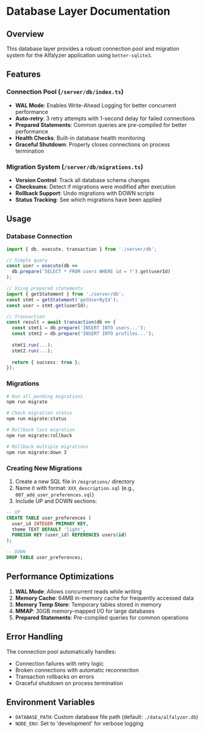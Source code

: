 # Database Layer Documentation

## Overview

This database layer provides a robust connection pool and migration system for the Alfalyzer application using `better-sqlite3`.

## Features

### Connection Pool (`/server/db/index.ts`)
- **WAL Mode**: Enables Write-Ahead Logging for better concurrent performance
- **Auto-retry**: 3 retry attempts with 1-second delay for failed connections
- **Prepared Statements**: Common queries are pre-compiled for better performance
- **Health Checks**: Built-in database health monitoring
- **Graceful Shutdown**: Properly closes connections on process termination

### Migration System (`/server/db/migrations.ts`)
- **Version Control**: Track all database schema changes
- **Checksums**: Detect if migrations were modified after execution
- **Rollback Support**: Undo migrations with DOWN scripts
- **Status Tracking**: See which migrations have been applied

## Usage

### Database Connection

```typescript
import { db, execute, transaction } from './server/db';

// Simple query
const user = execute(db => 
  db.prepare('SELECT * FROM users WHERE id = ?').get(userId)
);

// Using prepared statements
import { getStatement } from './server/db';
const stmt = getStatement('getUserById');
const user = stmt.get(userId);

// Transaction
const result = await transaction(db => {
  const stmt1 = db.prepare('INSERT INTO users...');
  const stmt2 = db.prepare('INSERT INTO profiles...');
  
  stmt1.run(...);
  stmt2.run(...);
  
  return { success: true };
});
```

### Migrations

```bash
# Run all pending migrations
npm run migrate

# Check migration status
npm run migrate:status

# Rollback last migration
npm run migrate:rollback

# Rollback multiple migrations
npm run migrate:down 3
```

### Creating New Migrations

1. Create a new SQL file in `/migrations/` directory
2. Name it with format: `XXX_description.sql` (e.g., `007_add_user_preferences.sql`)
3. Include UP and DOWN sections:

```sql
-- UP
CREATE TABLE user_preferences (
  user_id INTEGER PRIMARY KEY,
  theme TEXT DEFAULT 'light',
  FOREIGN KEY (user_id) REFERENCES users(id)
);

-- DOWN
DROP TABLE user_preferences;
```

## Performance Optimizations

1. **WAL Mode**: Allows concurrent reads while writing
2. **Memory Cache**: 64MB in-memory cache for frequently accessed data
3. **Memory Temp Store**: Temporary tables stored in memory
4. **MMAP**: 30GB memory-mapped I/O for large databases
5. **Prepared Statements**: Pre-compiled queries for common operations

## Error Handling

The connection pool automatically handles:
- Connection failures with retry logic
- Broken connections with automatic reconnection
- Transaction rollbacks on errors
- Graceful shutdown on process termination

## Environment Variables

- `DATABASE_PATH`: Custom database file path (default: `./data/alfalyzer.db`)
- `NODE_ENV`: Set to 'development' for verbose logging